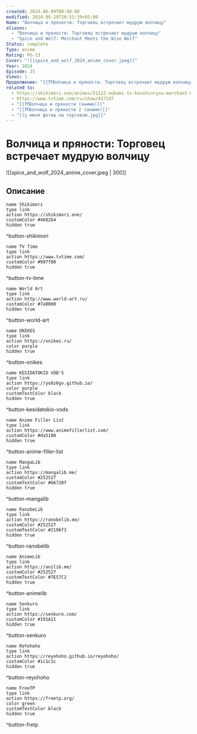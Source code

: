 ```yaml
---
created: 2024-06-09T00:00:00
modified: 2024-09-29T20:51:39+03:00
Name: "Волчица и пряности: Торговец встречает мудрую волчицу"
aliases:
  - "Волчица и пряности: Торговец встречает мудрую волчицу"
  - "Spice and Wolf: Merchant Meets the Wise Wolf"
Status: complete
Type: anime
Rating: PG-13
Cover: "![[spice_and_wolf_2024_anime_cover.jpeg]]"
Year: 2024
Episode: 25
Views: 1
Продолжение: "[[⛩️Волчица и пряности. Торговец встречает мудрую волчицу 2 (аниме)]]"
related to:
  - https://shikimori.one/animes/51122-ookami-to-koushinryou-merchant-meets-the-wise-wolf
  - https://www.tvtime.com/ru/show/417147
  - "[[⛩️Волчица и пряности (аниме)]]"
  - "[[⛩️Волчица и пряности 2 (аниме)]]"
  - "[[у меня фетиш на торговлю.jpg]]"
---
```


# Волчица и пряности: Торговец встречает мудрую волчицу

![[spice_and_wolf_2024_anime_cover.jpeg | 300]]


## Описание



```button
name Shikimori
type link
action https://shikimori.one/
customColor #4682b4
hidden true
```
^button-shikimori

```button
name TV Time
type link
action https://www.tvtime.com/
customColor #997f00
hidden true
```
^button-tv-time

```button
name World Art
type link
action http://www.world-art.ru/
customColor #7a0000
hidden true
```
^button-world-art

```button
name ONIKES
type link
action https://onikes.ru/
color purple
hidden true
```
^button-onikes

```button
name KESIDATOKIO VOD'S
type link
action https://yo8z6gv.github.io/
color purple
customTextColor black
hidden true
```
^button-kesidatokio-vods

```button
name Anime Filler List
type link
action https://www.animefillerlist.com/
customColor #da5100
hidden true
```
^button-anime-filler-list

```button
name MangaLib
type link
action https://mangalib.me/
customColor #252527
customTextColor #b6720f
hidden true
```
^button-mangalib

```button
name RanobeLib
type link
action https://ranobelib.me/
customColor #252527
customTextColor #2196f3
hidden true
```
^button-ranobelib

```button
name AnimeLib
type link
action https://anilib.me/
customColor #252527
customTextColor #7E57C2
hidden true
```
^button-animelib

```button
name Senkuro
type link
action https://senkuro.com/
customColor #191A21
hidden true
```
^button-senkuro

```button
name ReYohoho
type link
action https://reyohoho.github.io/reyohoho/
customColor #1c1c1c
hidden true
```
^button-reyohoho

```button
name FreeTP
type link
action https://freetp.org/
color green
customTextColor black
hidden true
```
^button-fretp
